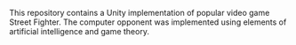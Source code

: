 This repository contains a Unity implementation of popular video game Street Fighter. The computer opponent was implemented using elements of artificial intelligence and game theory.
